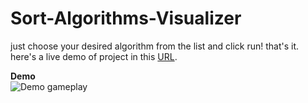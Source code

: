 # Sort-Algorithms-Visualizer

just choose your desired algorithm from the list and click run! that's it.<br>
here's a live demo of project in this [URL](https://gameditor.github.io/sort-algorithms-visualizer/).

<b>Demo</b><br>
![Demo gameplay](https://github.com/GamEditor/Sort-Algorithms-Visualizer/blob/master/2048-Android.gif?raw=true)